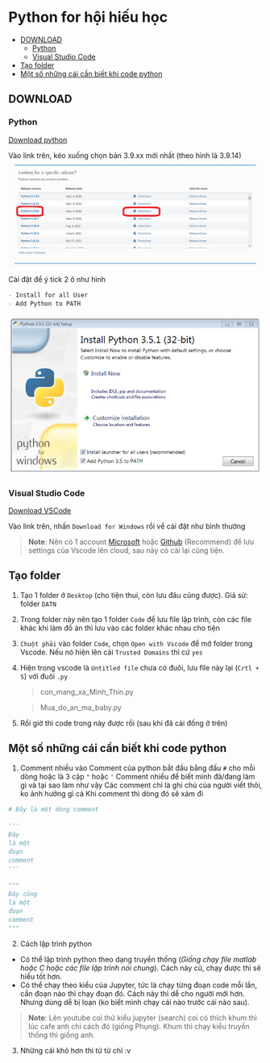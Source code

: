# Python for hội hiếu học


<!-- @import "[TOC]" {cmd="toc" depthFrom=2 depthTo=3 orderedList=false} -->

<!-- code_chunk_output -->

- [DOWNLOAD](#download)
  - [Python](#python)
  - [Visual Studio Code](#visual-studio-code)
- [Tạo folder](#tạo-folder)
- [Một số những cái cần biết khi code python](#một-số-những-cái-cần-biết-khi-code-python)

<!-- /code_chunk_output -->


## DOWNLOAD

### Python

[Download python](https://www.python.org/downloads/)

Vào link trên, kéo xuống chọn bản 3.9.xx mới nhất (theo hình là 3.9.14)
![Python 3.9.14](https://github.com/calisfed/py4hhh/blob/main/img/pydown.png)

Cài đặt để ý tick 2 ô như hình

```md
- Install for all User
- Add Python to PATH
```

![Python installing](https://github.com/calisfed/py4hhh/blob/main/img/pyins.png)

### Visual Studio Code

[Download VSCode](https://code.visualstudio.com/)

Vào link trên, nhấn `Download for Windows` rồi về cài đặt như bình thường

> **Note**: Nên có 1 account [Microsoft](https://account.microsoft.com/account) hoặc [Github](https://github.com/) (Recommend) để lưu settings của Vscode lên cloud, sau này có cài lại cũng tiện.

## Tạo folder

1. Tạo 1 folder ở `Desktop` (cho tiện thui, còn lưu đâu cũng được). Giả sử: folder `DATN`
2. Trong folder này nên tạo 1 folder `Code` để lưu file lập trình, còn các file khác khi làm đồ án thì lưu vào các folder khác nhau cho tiện
3. `Chuột phải` vào folder `Code`, chọn `Open with Vscode` để mở folder trong Vscode. Nếu nó hiện lên cái `Trusted Domains` thì cứ `yes`
4. Hiện trong vscode là `Untitled file` chưa có đuôi, lưu file này lại (`Crtl + S`) với đuôi `.py`
   > con_mang_xa_Minh_Thin.py

   > Mua_do_an_ma_baby.py
5. Rồi giờ thì code trong này được rồi (sau khi đã cài đống ở trên)

## Một số những cái cần biết khi code python

1. Comment nhiều vào
   Comment của python bắt đầu bằng đấu `#` cho mỗi dòng hoặc là 3 cặp `"` hoặc `'`
   Comment nhiều để biết mình đã/đang làm gì và tại sao làm như vậy
   Các comment chỉ là ghi chú của người viết thôi, ko ảnh hưởng gì cả
   Khi comment thì dòng đó sẽ xám đi

```python
# Đây là một dòng comment

'''
Đây
là một
đoạn
comment
'''

"""
Đây cũng
là một
đoạn
comment
"""

```

2. Cách lập trình python

- Có thể lập trình python theo dạng truyền thống (_Giống chạy file matlab hoặc C hoặc các file lập trình nói chung_). Cách này cũ, chạy được thì sẽ hiểu tốt hơn.
- Có thể chạy theo kiểu của Jupyter, tức là chạy từng đoạn code mỗi lần, cần đoạn nào thì chạy đoạn đó. Cách này thì dễ cho người mới hơn. Nhưng dùng dễ bị loạn (ko biết mình chạy cái nào trước cái nào sau).

>**Note**: Lên youtube coi thử kiểu jupyter (search) coi có thích khum thì lúc cafe anh chỉ cách đó (giống Phụng). Khum thì chạy kiểu truyền thống thì giống anh.

3. Những cái khó hơn thì từ từ chỉ :v 